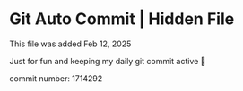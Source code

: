 # Git Auto Commit | Hidden File

This file was added Feb 12, 2025

Just for fun and keeping my daily git commit active 🤪

commit number: 1714292
